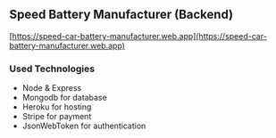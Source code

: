 ## Speed Battery Manufacturer (Backend)

[https://speed-car-battery-manufacturer.web.app](https://speed-car-battery-manufacturer.web.app)


### Used Technologies
* Node & Express
* Mongodb for database
* Heroku for hosting
* Stripe for payment
* JsonWebToken for authentication

